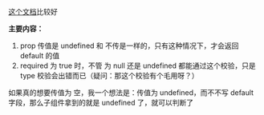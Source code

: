 [这个文档](https://zhuanlan.zhihu.com/p/94215454)比较好

**主要内容：**

1. prop 传值是 undefined 和 不传是一样的，只有这种情况下，才会返回 default 的值
2. required 为 true 时，不管 为 null 还是 undefined 都能通过这个校验，只是 type 校验会出错而已（疑问：那这个校验有个毛用呀？）

如果真的想要传值为 空，我一个想法是：传值为 undefined，而不不写 default 字段，那么子组件拿到的就是 undefined 了，就可以判断了
